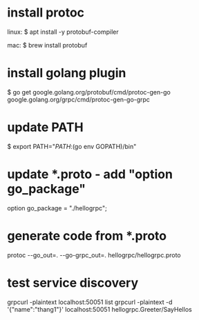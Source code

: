 # install protoc
linux: 
$ apt install -y protobuf-compiler

mac: 
$ brew install protobuf
# install golang plugin
$ go get google.golang.org/protobuf/cmd/protoc-gen-go \
         google.golang.org/grpc/cmd/protoc-gen-go-grpc
# update PATH
$ export PATH="$PATH:$(go env GOPATH)/bin"

# update *.proto - add "option go_package"
option go_package = "./hellogrpc";

# generate code from *.proto
protoc --go_out=. --go-grpc_out=. hellogrpc/hellogrpc.proto

# test service discovery
grpcurl -plaintext localhost:50051 list
grpcurl -plaintext -d '{"name":"thang1"}' localhost:50051 hellogrpc.Greeter/SayHellos